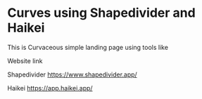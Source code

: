 # Curves using Shapedivider and Haikei

This is Curvaceous simple landing page using tools like

Website link 


Shapedivider
https://www.shapedivider.app/

Haikei
https://app.haikei.app/
